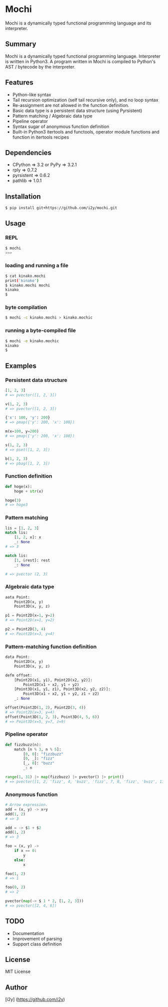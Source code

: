 Mochi
====

Mochi is a dynamically typed functional programming language and its interpreter.


## Summary
Mochi is a dynamically typed functional programming language.
Interpreter is written in Python3.
A program written in Mochi is compiled to Python's AST / bytecode by the interpreter.



## Features
- Python-like syntax
- Tail recursion optimization (self tail recursive only), and no loop syntax
- Re-assignment are not allowed in the function definition.
- Basic data type is a persistent data structure (using Pyrsistent)
- Pattern matching / Algebraic data type
- Pipeline operator
- Syntax sugar of anonymous function definition
- Built-in Python3 itertools and functools, operator module functions and function in itertools recipes


## Dependencies
- CPython => 3.2 or PyPy => 3.2.1
- rply => 0.7.2
- pyrsistent => 0.6.2
- pathlib => 1.0.1


## Installation
```sh
$ pip install git+https://github.com/i2y/mochi.git
```


## Usage

### REPL
```sh
$ mochi
>>>
```

### loading and running a file
```sh
$ cat kinako.mochi
print('kinako')
$ kinako.mochi mochi
kinako
$
```

### byte compilation
```sh
$ mochi -c kinako.mochi > kinako.mochic
```

### running a byte-compiled file
```sh
$ mochi -e kinako.mochic
kinako
$
```

## Examples


### Persistent data structure
```python
[1, 2, 3]
# => pvector([1, 2, 3])

v(1, 2, 3)
# => pvector([1, 2, 3])

{'x': 100, 'y': 200}
# => pmap({'y': 200, 'x': 100})

m(x=100, y=200)
# => pmap({'y': 200, 'x': 100})

s(1, 2, 3)
# => pset([1, 2, 3])

b(1, 2, 3)
# => pbag([1, 2, 3])
```

### Function definition
```python
def hoge(x):
    hoge + str(x)

hoge(3)
# => hoge3
```

### Pattern matching
```python
lis = [1, 2, 3]
match lis:
    [1, 2, x]: x
    _: None
# => 3

match lis:
    [1, &rest]: rest
    _: None

# => pvector (2, 3)
```

### Algebraic data type
```python
aata Point:
    Point2D(x, y)
    Point3D(x, y, z)

p1 = Point2D(x=1, y=2)
# => Point2D(x=1, y=2)

p2 = Point2D(3, 4)
# => Point2D(x=3, y=4)
```

### Pattern-matching function definition
```python
data Point:
    Point2D(x, y)
    Point3D(x, y, z)

defm offset:
    [Point2D(x1, y1), Point2D(x2, y2)]:
        Point2D(x1 + x2, y1 + y2)
    [Point3D(x1, y1, z1), Point3D(x2, y2, z2)]:
        Point3D(x1 + x2, y1 + y2, z1 + z2)
    _: None

offset(Point2D(1, 2), Point2D(3, 4))
# => Point2D(x=3, y=4)
offset(Point3D(1, 2, 3), Point3D(4, 5, 6))
# => Point3D(x=5, y=7, z=9)
```

### Pipeline operator 
```python
def fizzbuzz(n):
    match [n % 3, n % 5]:
        [0, 0]: "fizzbuzz"
        [0, _]: "fizz"
        [_, 0]: "buzz"
        _: n

range(1, 31) |> map(fizzbuzz) |> pvector() |> print()
# => pvector([1, 2, 'fizz', 4, 'buzz', 'fizz', 7, 8, 'fizz', 'buzz', 11, 'fizz', 13, 14, 'fizzbuzz', 16, 17, 'fizz', 19, 'buzz', 'fizz', 22, 23, 'fizz', 'buzz', 26, 'fizz', 28, 29, 'fizzbuzz'])
```

### Anonymous function
```python
# Arrow expression.
add = (x, y) -> x+y
add(1, 2)
# => 3

add = -> $1 + $2
add(1, 2)
# => 3

foo = (x, y) ->
    if x == 0:
        y
    else:
        x

foo(1, 2)
# => 1

foo(0, 2)
# => 2

pvector(map(-> $ 1 * 2, [1, 2, 3]))
# => pvector([2, 4, 6])
```


## TODO
- Documentation
- Improvement of parsing
- Support class definition

## License
MIT License

## Author
[i2y] (https://github.com/i2y)